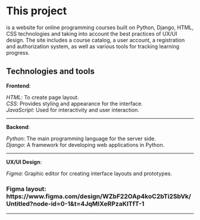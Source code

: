 
<h1>This project</h1>

is a website for online programming courses built on Python,
Django, HTML, CSS technologies and taking into account the best practices of UX/UI design.
The site includes a course catalog, a user account, a registration and authorization system, as well as various tools for tracking learning progress.

<h2>Technologies and tools</h2>

<b>Frontend</b>:

  <i>HTML</i>: To create page layout.<br>
  <i>CSS</i>: Provides styling and appearance for the interface.<br>
  <i>JavaScript</i>: Used for interactivity and user interaction.<br>
  <hr>
<b>Backend</b>:

<i>Python</i>: The main programming language for the server side.<br>
<i>Django</i>: A framework for developing web applications in Python.<br>
<hr>
<b>UX/UI Design</b>:

<i>Figma</i>: Graphic editor for creating interface layouts and prototypes.
<br>
<h3>Figma layout: https://www.figma.com/design/WZbF22OAp4koC2bTi2SbVk/Untitled?node-id=0-1&t=4JqMIXeRPzaKITfT-1</h3>
<hr>


